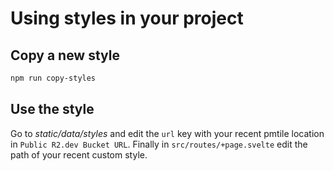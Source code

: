# Using styles in your project
## Copy a new style
```bash
npm run copy-styles
```

## Use the style

Go to *static/data/styles* and edit the `url` key with your recent pmtile location in `Public R2.dev Bucket URL`. Finally in `src/routes/+page.svelte` edit the path of your recent custom style.
